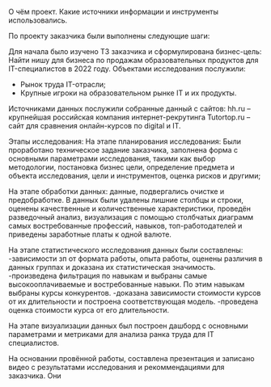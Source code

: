 

О чём проект.
Какие источники информации и инструменты использовались.



По проекту заказчика были выполнены следующие шаги:

Для начала было изучено ТЗ заказчика и сформулирована бизнес-цель:
Найти нишу для бизнеса по продажам образовательных продуктов для IT-специалистов в 2022 году.
Объектами исследования послужили:
- Рынок труда IT-отрасли;
- Крупные игроки на образовательном рынке IT и их продукты.

Источниками данных послужили собранные данный с сайтов:
hh.ru – крупнейшая российская компания интернет-рекрутинга
Tutortop.ru – сайт для сравнения онлайн-курсов по digital и IT.

Этапы исследования:
На этапе планирования исследования:
Были проработано техническое задание заказчика, заполнена форма с основными параметрами исследования, такими как выбор методологии, постановка бизнес цели, определение предмета и объекта исследования, цели и инструментов, оценка рисков и другими; 

На этапе обработки данных:
 данные, подвергались очистке и предобработке. В данных были удалены лишние столбцы и строки, оценены качественные и количественные характеристики, проведён разведочный анализ, визуализация с помощью столбчатых диаграмм самых востребованные профессий, навыков, топ-работодателей и приведены заработные платы к одной валюте.
 
На этапе статистического исследования данных были составлены:
-зависимости зп от формата работы, опыта работы, оценены различия в данных группах и доказана их статистическая значимость. 
-произведена фильтрация по навыкам и выбраны самые высокооплачиваемые и востребованные навыки. По этим навыкам выбраны курсы конкурентов. 
-доказана зависимости стоимости курсов от их длительности и построена соответствующая модель. 
-проведена оценка стоимости курса от его длительности.

На этапе визуализации данных был построен дашборд с основными параметрами и метриками для анализа ранка труда для IT специалистов.

На основании провённой работы, составлена презентация и записано видео с результатами исследования и рекоммендациями для заказчика.
Они
